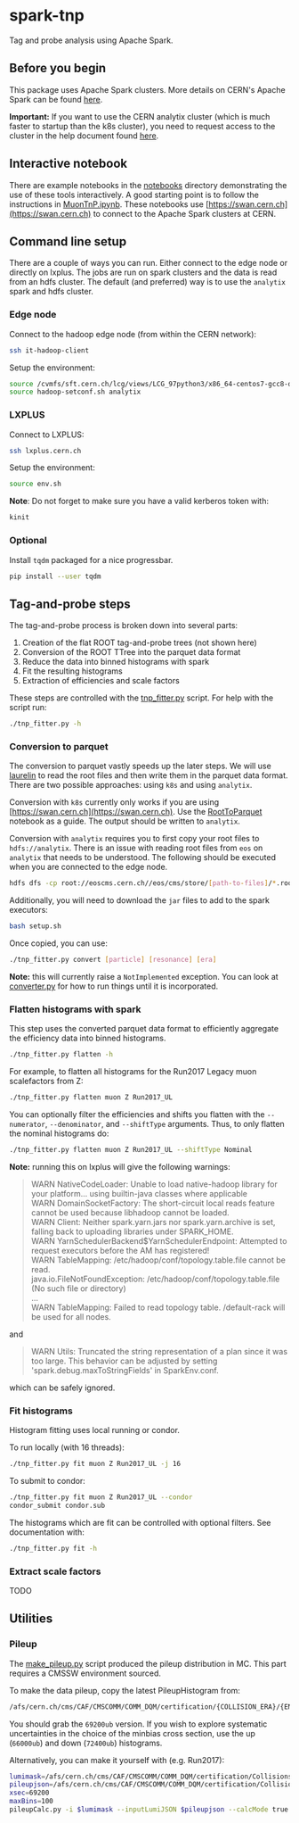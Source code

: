 # spark-tnp
Tag and probe analysis using Apache Spark.

## Before you begin
This package uses Apache Spark clusters.
More details on CERN's Apache Spark can be found [here](https://hadoop-user-guide.web.cern.ch/hadoop-user-guide/spark/Using_Spark_on_Hadoop.html).

**Important:** If you want to use the CERN analytix cluster (which is much faster to startup than the k8s cluster),
you need to request access to the cluster in the help document found [here](https://hadoop-user-guide.web.cern.ch/hadoop-user-guide/getstart/access.html).

## Interactive notebook

There are example notebooks in the [notebooks](notebooks) directory demonstrating the use of these tools interactively.
A good starting point is to follow the instructions in [MuonTnP.ipynb](notebooks/MuonTnP.ipynb).
These notebooks use [https://swan.cern.ch](https://swan.cern.ch) to connect to the Apache Spark clusters at CERN.

## Command line setup

There are a couple of ways you can run. Either connect to the edge node or directly on lxplus.
The jobs are run on spark clusters and the data is read from an hdfs cluster.
The default (and preferred) way is to use the `analytix` spark and hdfs cluster.

### Edge node

Connect to the hadoop edge node (from within the CERN network):

```bash
ssh it-hadoop-client
```

Setup the environment:

```bash
source /cvmfs/sft.cern.ch/lcg/views/LCG_97python3/x86_64-centos7-gcc8-opt/setup.sh
source hadoop-setconf.sh analytix
```

### LXPLUS

Connect to LXPLUS:

```bash
ssh lxplus.cern.ch
```

Setup the environment:

```bash
source env.sh
```

**Note**: Do not forget to make sure you have a valid kerberos token with:
```bash
kinit
```

### Optional

Install `tqdm` packaged for a nice progressbar.

```bash
pip install --user tqdm
```

## Tag-and-probe steps

The tag-and-probe process is broken down into several parts:

1. Creation of the flat ROOT tag-and-probe trees (not shown here)
2. Conversion of the ROOT TTree into the parquet data format
3. Reduce the data into binned histograms with spark
4. Fit the resulting histograms
5. Extraction of efficiencies and scale factors

These steps are controlled with the [tnp_fitter.py](tnp_fiter.py) script.
For help with the script run:
```bash
./tnp_fitter.py -h
```

### Conversion to parquet

The conversion to parquet vastly speeds up the later steps.
We will use [laurelin](https://github.com/spark-root/laurelin) to
read the root files and then write them in the parquet data format.
There are two possible approaches: using `k8s` and using `analytix`.

Conversion with `k8s` currently only works if you are using [https://swan.cern.ch](https://swan.cern.ch).
Use the [RootToParquet](notebooks/RootToParquet.ipynb) notebook as a guide.
The output should be written to `analytix`.

Conversion with `analytix` requires you to first copy your root files
to `hdfs://analytix`. There is an issue with reading root files from `eos`
on `analytix` that needs to be understood.
The following should be executed when you are connected to the edge node.

```bash
hdfs dfs -cp root://eoscms.cern.ch//eos/cms/store/[path-to-files]/*.root hdfs://analytix/[path-to-out-dir]
```

Additionally, you will need to download the `jar` files to add
to the spark executors:

```bash
bash setup.sh
```

Once copied, you can use:

```bash
./tnp_fitter.py convert [particle] [resonance] [era]
```

**Note:** this will currently raise a `NotImplemented` exception.
You can look at [converter.py](converter.py) for how to run things
until it is incorporated.

### Flatten histograms with spark

This step uses the converted parquet data format to efficiently aggregate
the efficiency data into binned histograms.

```bash
./tnp_fitter.py flatten -h
```

For example, to flatten all histograms for the Run2017 Legacy muon scalefactors from Z:

```bash
./tnp_fitter.py flatten muon Z Run2017_UL
```

You can optionally filter the efficiencies and shifts you flatten with the `--numerator`,
`--denominator`, and `--shiftType` arguments. Thus, to only flatten the nominal histograms do:
```bash
./tnp_fitter.py flatten muon Z Run2017_UL --shiftType Nominal
```

**Note:** running this on lxplus will give the following warnings:

>WARN NativeCodeLoader: Unable to load native-hadoop library for your platform... using builtin-java classes where applicable  
>WARN DomainSocketFactory: The short-circuit local reads feature cannot be used because libhadoop cannot be loaded.  
>WARN Client: Neither spark.yarn.jars nor spark.yarn.archive is set, falling back to uploading libraries under SPARK_HOME.  
>WARN YarnSchedulerBackend$YarnSchedulerEndpoint: Attempted to request executors before the AM has registered!  
>WARN TableMapping: /etc/hadoop/conf/topology.table.file cannot be read.  
>java.io.FileNotFoundException: /etc/hadoop/conf/topology.table.file (No such file or directory)  
>...  
>WARN TableMapping: Failed to read topology table. /default-rack will be used for all nodes.  

and

>WARN Utils: Truncated the string representation of a plan since it was too large. This behavior can be adjusted by setting 'spark.debug.maxToStringFields' in SparkEnv.conf.  

which can be safely ignored.

### Fit histograms

Histogram fitting uses local running or condor.

To run locally (with 16 threads):
```bash
./tnp_fitter.py fit muon Z Run2017_UL -j 16
```

To submit to condor:
```bash
./tnp_fitter.py fit muon Z Run2017_UL --condor
condor_submit condor.sub
```

The histograms which are fit can be controlled with optional filters.
See documentation with:
```bash
./tnp_fitter.py fit -h
```

### Extract scale factors

TODO

## Utilities

### Pileup
The [make_pileup.py](make_pileup.py) script produced the pileup distribution in MC.
This part requires a CMSSW environment sourced.

To make the data pileup, copy the latest PileupHistogram from:
```bash
/afs/cern.ch/cms/CAF/CMSCOMM/COMM_DQM/certification/{COLLISION_ERA}/{ENERGY}/PileUp/PileupHistogram-{...}.root
```
You should grab the `69200ub` version. If you wish to explore systematic uncertainties
in the choice of the minbias cross section, use the up (`66000ub`) and down (`72400ub`) histograms.

Alternatively, you can make it yourself with (e.g. Run2017):
```bash
lumimask=/afs/cern.ch/cms/CAF/CMSCOMM/COMM_DQM/certification/Collisions17/13TeV/ReReco/Cert_294927-306462_13TeV_EOY2017ReReco_Collisions17_JSON.txt
pileupjson=/afs/cern.ch/cms/CAF/CMSCOMM/COMM_DQM/certification/Collisions17/13TeV/PileUp/pileup_latest.txt
xsec=69200
maxBins=100
pileupCalc.py -i $lumimask --inputLumiJSON $pileupjson --calcMode true  --minBiasXsec $xsec --maxPileupBin $maxBins --numPileupBins $maxBins pileup/data/Run2017.root
```
